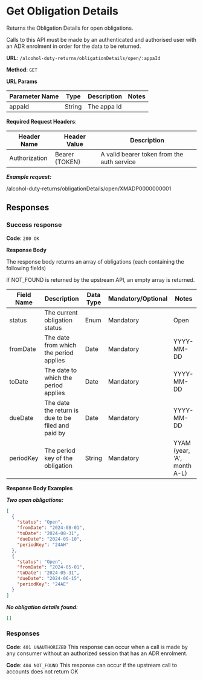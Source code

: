 # Get Obligation Details

Returns the Obligation Details for open obligations.

Calls to this API must be made by an authenticated and authorised user with an ADR enrolment in order for the data to be returned.

**URL**: `/alcohol-duty-returns/obligationDetails/open/:appaId`

**Method**: `GET`

**URL Params**

| Parameter Name | Type   | Description  | Notes      |
|----------------|--------|--------------|------------|
| appaId         | String |  The appa Id |            |

**Required Request Headers**:

| Header Name   | Header Value   | Description                                |
|---------------|----------------|--------------------------------------------|
| Authorization | Bearer {TOKEN} | A valid bearer token from the auth service |

***Example request:***

/alcohol-duty-returns/obligationDetails/open/XMADP0000000001

## Responses

### Success response

**Code**: `200 OK`

**Response Body**

The response body returns an array of obligations (each containing the following fields)

If NOT_FOUND is returned by the upstream API, an empty array is returned.

| Field Name | Description                                        | Data Type | Mandatory/Optional | Notes                       |
|------------|----------------------------------------------------|-----------|--------------------|-----------------------------|
| status     | The current obligation status                      | Enum      | Mandatory          | Open                        |
| fromDate   | The date from which the period applies             | Date      | Mandatory          | YYYY-MM-DD                  |
| toDate     | The date to which the period applies               | Date      | Mandatory          | YYYY-MM-DD                  |
| dueDate    | The date the return is due to be filed and paid by | Date      | Mandatory          | YYYY-MM-DD                  |
| periodKey  | The period key of the obligation                   | String    | Mandatory          | YYAM (year, 'A', month A-L) |

**Response Body Examples**

***Two open obligations:***

```json
[
  {
    "status": "Open",
    "fromDate": "2024-08-01",
    "toDate": "2024-08-31",
    "dueDate": "2024-09-10",
    "periodKey": "24AH"
  },
  {
    "status": "Open",
    "fromDate": "2024-05-01",
    "toDate": "2024-05-31",
    "dueDate": "2024-06-15",
    "periodKey": "24AE"
  }
]
```

***No obligation details found:***

```json
[]
```

### Responses
**Code**: `401 UNAUTHORIZED`
This response can occur when a call is made by any consumer without an authorized session that has an ADR enrolment.

**Code**: `404 NOT_FOUND`
This response can occur if the upstream call to accounts does not return OK
